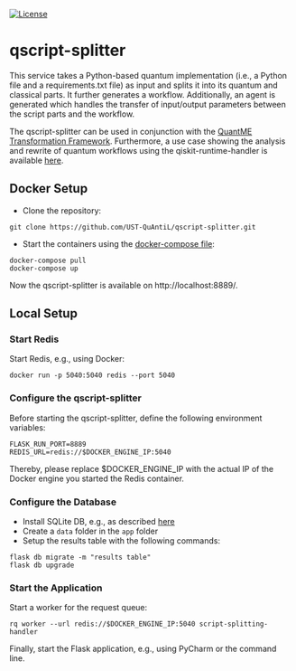 [![License](https://img.shields.io/badge/License-Apache%202.0-blue.svg)](https://opensource.org/licenses/Apache-2.0)

# qscript-splitter

This service takes a Python-based quantum implementation (i.e., a Python file and a requirements.txt file) as input and splits it into its quantum and classical parts.
It further generates a workflow.
Additionally, an agent is generated which handles the transfer of input/output parameters between the script parts and the workflow.

The qscript-splitter can be used in conjunction with the [QuantME Transformation Framework](https://github.com/UST-QuAntiL/QuantME-TransformationFramework).
Furthermore, a use case showing the analysis and rewrite of quantum workflows using the qiskit-runtime-handler is available [here](https://github.com/UST-QuAntiL/QuantME-UseCases/tree/master/2022-edoc).

## Docker Setup

* Clone the repository:
```
git clone https://github.com/UST-QuAntiL/qscript-splitter.git
```

* Start the containers using the [docker-compose file](docker-compose.yml):
```
docker-compose pull
docker-compose up
```

Now the qscript-splitter is available on http://localhost:8889/.

## Local Setup

### Start Redis

Start Redis, e.g., using Docker:

```
docker run -p 5040:5040 redis --port 5040
```

### Configure the qscript-splitter

Before starting the qscript-splitter, define the following environment variables:

```
FLASK_RUN_PORT=8889
REDIS_URL=redis://$DOCKER_ENGINE_IP:5040
```

Thereby, please replace $DOCKER_ENGINE_IP with the actual IP of the Docker engine you started the Redis container.

### Configure the Database

* Install SQLite DB, e.g., as described [here](https://blog.miguelgrinberg.com/post/the-flask-mega-tutorial-part-iv-database)
* Create a `data` folder in the `app` folder
* Setup the results table with the following commands:

```
flask db migrate -m "results table"
flask db upgrade
```

### Start the Application

Start a worker for the request queue:

```
rq worker --url redis://$DOCKER_ENGINE_IP:5040 script-splitting-handler
```

Finally, start the Flask application, e.g., using PyCharm or the command line.
